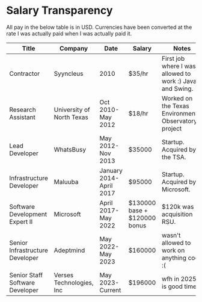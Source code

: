 # Salary Transparency

All pay in the below table is in USD.
Currencies have been converted at the rate I was actually paid when I was actually paid it.

| Title                           | Company                   | Date                    | Salary                       | Notes                                                    |
|---------------------------------|---------------------------|-------------------------|------------------------------|----------------------------------------------------------|
| Contractor                      | Syyncleus                 | 2010                    | $35/hr                       | First job where I was allowed to work :) Java and Swing. |
| Research Assistant              | University of North Texas | Oct 2010-May 2012       | $18/hr                       | Worked on the Texas Environmental Observatory project    |
| Lead Developer                  | WhatsBusy                 | May 2012-Nov 2013       | $35000                       | Startup. Acquired by the TSA.                            |
| Infrastructure Developer        | Maluuba                   | January 2014-April 2017 | $95000                       | Startup. Acquired by Microsoft.                          |
| Software Development Expert II  | Microsoft                 | April 2017-May 2022     | $130000 base + $120000 bonus | $120k was in acquisition RSU.                            |
| Senior Infrastructure Developer | Adeptmind                 | May 2022-May 2023       | $160000                      | wasn't allowed to work on anything cool :(               |
| Senior Staff Software Developer | Verses Technologies, Inc  | May 2023-Current        | $196000                      | wfh in 2025 is good times                                |